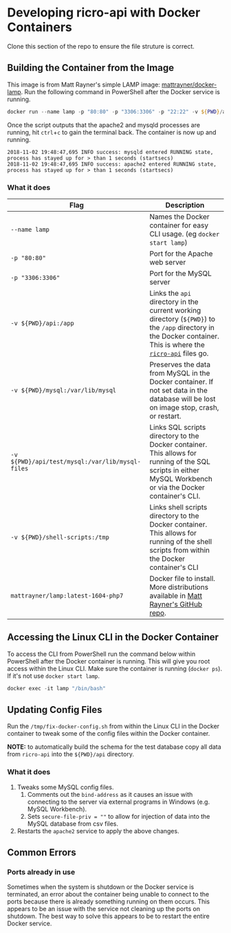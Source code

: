 # Developing ricro-api with Docker Containers

Clone this section of the repo to ensure the file struture is correct.

## Building the Container from the Image

This image is from Matt Rayner's simple LAMP image: [mattrayner/docker-lamp](https://github.com/mattrayner/docker-lamp). Run the following command in PowerShell after the Docker service is running.

```powershell
docker run --name lamp -p "80:80" -p "3306:3306" -p "22:22" -v ${PWD}/api:/app -v ${PWD}/mysql:/var/lib/mysql -v ${PWD}/api/test/mysql/:/var/lib/mysql-files -v ${PWD}/shell-scripts:/tmp mattrayner/lamp:latest-1604-php7
```

Once the script outputs that the apache2 and mysqld processes are running, hit `ctrl`+`c` to gain the terminal back. The container is now up and running.

```
2018-11-02 19:48:47,695 INFO success: mysqld entered RUNNING state, process has stayed up for > than 1 seconds (startsecs)
2018-11-02 19:48:47,695 INFO success: apache2 entered RUNNING state, process has stayed up for > than 1 seconds (startsecs)
```

### What it does

| Flag | Description |
| ---- | ----------- |
| `--name lamp` | Names the Docker container for easy CLI usage. (eg `docker start lamp`) |
| `-p "80:80"` | Port for the Apache web server
| `-p "3306:3306"` | Port for the MySQL server
| `-v ${PWD}/api:/app` | Links the `api` directory in the current working directory (`${PWD}`) to the `/app` directory in the Docker container. This is where the [`ricro-api`](https://github.com/dlennox24/ricro-api) files go. |
| `-v ${PWD}/mysql:/var/lib/mysql` | Preserves the data from MySQL in the Docker container. If not set data in the database will be lost on image stop, crash, or restart. |
| `-v ${PWD}/api/test/mysql:/var/lib/mysql-files` | Links SQL scripts directory to the Docker container. This allows for running of the SQL scripts in either MySQL Workbench or via the Docker container's CLI. |
| `-v ${PWD}/shell-scripts:/tmp` | Links shell scripts directory to the Docker container. This allows for running of the shell scripts from within the Docker container's CLI |
| `mattrayner/lamp:latest-1604-php7` | Docker file to install. More distributions available in [Matt Rayner's GitHub repo](https://github.com/mattrayner/docker-lamp). |

## Accessing the Linux CLI in the Docker Container

To access the CLI from PowerShell run the command below within PowerShell after the Docker container is running. This will give you root access within the Linux CLI. Make sure the container is running (`docker ps`). If it's not use `docker start lamp`.

```powershell
docker exec -it lamp "/bin/bash"
```


## Updating Config Files

Run the `/tmp/fix-docker-config.sh` from within the Linux CLI in the Docker container to tweak some of the config files within the Docker container.

**NOTE:** to automatically build the schema for the test database copy all data from `ricro-api` into the `${PWD}/api` directory.

### What it does

1. Tweaks some MySQL config files.
    1. Comments out the `bind-address` as it causes an issue with connecting to the server via external programs in Windows (e.g. MySQL Workbench).
    1. Sets `secure-file-priv = ""` to allow for injection of data into the MySQL database from csv files.
1. Restarts the `apache2` service to apply the above changes.

## Common Errors

### Ports already in use

Sometimes when the system is shutdown or the Docker service is terminated, an error about the container being unable to connect to the ports because there is already something running on them occurs. This appears to be an issue with the service not cleaning up the ports on shutdown. The best way to solve this appears to be to restart the entire Docker service.
